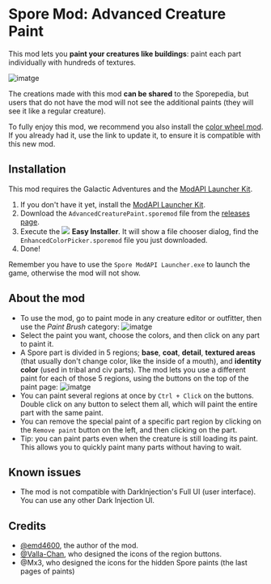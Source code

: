 # Spore Mod: Advanced Creature Paint

This mod lets you **paint your creatures like buildings**: paint each part individually with hundreds of textures.

![imatge](https://i.imgur.com/rxweQL2.png)

The creations made with this mod **can be shared** to the Sporepedia, but users that do not have the mod will not see the additional paints (they will see it like a regular creature).

To fully enjoy this mod, we recommend you also install the [color wheel mod](https://github.com/emd4600/EnhancedColorPickerMod#readme). If you already had it, use the link to update it, to ensure it is compatible with this new mod.

## Installation

This mod requires the Galactic Adventures and the [ModAPI Launcher Kit](https://davoonline.com/sporemodder/rob55rod/ModAPI/Public/).
1. If you don't have it yet, install the [ModAPI Launcher Kit](https://davoonline.com/sporemodder/rob55rod/ModAPI/Public/).
2. Download the `AdvancedCreaturePaint.sporemod` file from the [releases page](https://github.com/emd4600/advanced-creature-paint/releases/latest).
3. Execute the ![](https://sporemodder.files.wordpress.com/2017/07/easy-installer-icon-small.png?w=43&zoom=2) **Easy Installer**. It will show a file chooser dialog, find the `EnhancedColorPicker.sporemod` file you just downloaded.
4. Done!

Remember you have to use the `Spore ModAPI Launcher.exe` to launch the game, otherwise the mod will not show.

## About the mod

- To use the mod, go to paint mode in any creature editor or outfitter, then use the *Paint Brush* category:
![imatge](https://i.imgur.com/KADMnvT.png)
- Select the paint you want, choose the colors, and then click on any part to paint it.
- A Spore part is divided in 5 regions; **base**, **coat**, **detail**, **textured areas** (that usually don't change color, like the inside of a mouth), and **identity color** (used in tribal and civ parts). The mod lets you use a different paint for each of those 5 regions, using the buttons on the top of the paint page:
![imatge](https://i.imgur.com/ztiFwj9.png)
- You can paint several regions at once by `Ctrl + Click` on the buttons. Double click on any button to select them all, which will paint the entire part with the same paint.
- You can remove the special paint of a specific part region by clicking on the `Remove paint` button on the left, and then clicking on the part.
- Tip: you can paint parts even when the creature is still loading its paint. This allows you to quickly paint many parts without having to wait.

## Known issues
- The mod is not compatible with DarkInjection's Full UI (user interface). You can use any other Dark Injection UI.

## Credits
- [@emd4600](https://github.com/emd4600), the author of the mod.
- [@Valla-Chan](https://github.com/Valla-Chan), who designed the icons of the region buttons.
- @Mx3, who designed the icons for the hidden Spore paints (the last  pages of paints)
